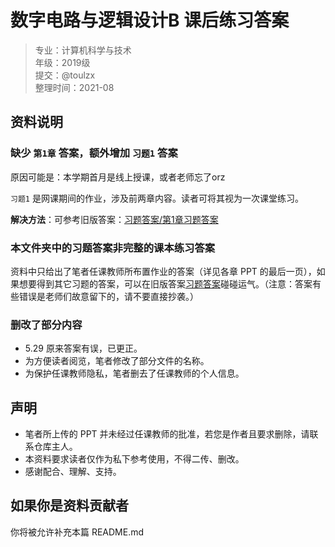 # 数字电路与逻辑设计B 课后练习答案

> 专业：计算机科学与技术  
> 年级：2019级  
> 提交：@toulzx  
> 整理时间：2021-08

## 资料说明

### 缺少 `第1章` 答案，额外增加 `习题1` 答案

原因可能是：本学期首月是线上授课，或者老师忘了orz

`习题1` 是网课期间的作业，涉及前两章内容。读者可将其视为一次课堂练习。

__解决方法__：可参考旧版答案：[习题答案/第1章习题答案]([../数电习题答案/第1章习题答案.doc](https://github.com/NJUPTFreeExams/NJUPT-General-Free-Exams/tree/master/%E6%95%B0%E5%AD%97%E7%94%B5%E8%B7%AF%E4%B8%8E%E9%80%BB%E8%BE%91%E8%AE%BE%E8%AE%A1B/%E6%95%B0%E7%94%B5%E4%B9%A0%E9%A2%98%E7%AD%94%E6%A1%8))

### 本文件夹中的习题答案非完整的课本练习答案

资料中只给出了笔者任课教师所布置作业的答案（详见各章 PPT 的最后一页），如果想要得到其它习题的答案，可以在旧版答案[习题答案](https://github.com/NJUPTFreeExams/NJUPT-General-Free-Exams/tree/master/%E6%95%B0%E5%AD%97%E7%94%B5%E8%B7%AF%E4%B8%8E%E9%80%BB%E8%BE%91%E8%AE%BE%E8%AE%A1B/%E6%95%B0%E7%94%B5%E4%B9%A0%E9%A2%98%E7%AD%94%E6%A1%88)碰碰运气。（注意：答案有些错误是老师们故意留下的，请不要直接抄袭。）

### 删改了部分内容

- 5.29 原来答案有误，已更正。
- 为方便读者阅览，笔者修改了部分文件的名称。
- 为保护任课教师隐私，笔者删去了任课教师的个人信息。

## 声明

- 笔者所上传的 PPT 并未经过任课教师的批准，若您是作者且要求删除，请联系仓库主人。
- 本资料要求读者仅作为私下参考使用，不得二传、删改。
- 感谢配合、理解、支持。

## 如果你是资料贡献者

你将被允许补充本篇 README.md
